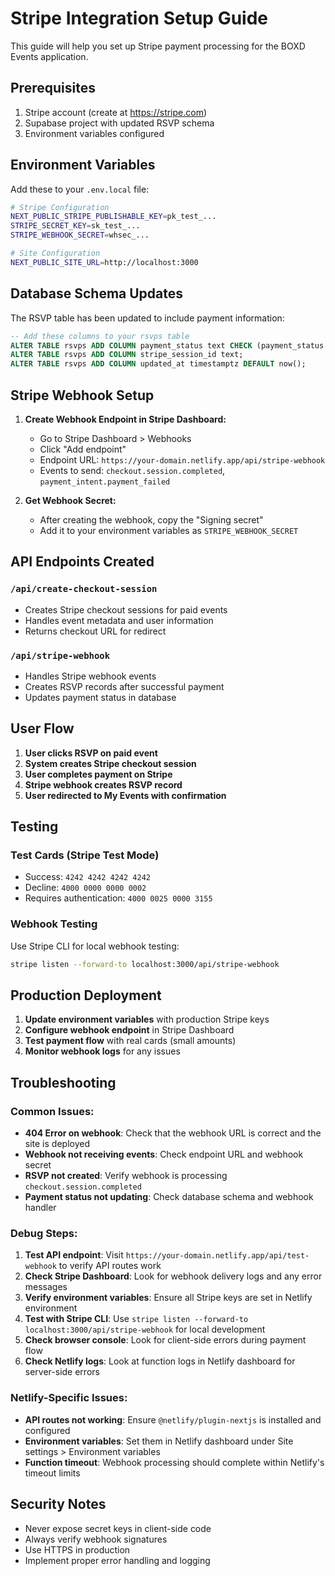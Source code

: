 # Stripe Integration Setup Guide

This guide will help you set up Stripe payment processing for the BOXD Events application.

## Prerequisites

1. Stripe account (create at https://stripe.com)
2. Supabase project with updated RSVP schema
3. Environment variables configured

## Environment Variables

Add these to your `.env.local` file:

```bash
# Stripe Configuration
NEXT_PUBLIC_STRIPE_PUBLISHABLE_KEY=pk_test_...
STRIPE_SECRET_KEY=sk_test_...
STRIPE_WEBHOOK_SECRET=whsec_...

# Site Configuration
NEXT_PUBLIC_SITE_URL=http://localhost:3000
```

## Database Schema Updates

The RSVP table has been updated to include payment information:

```sql
-- Add these columns to your rsvps table
ALTER TABLE rsvps ADD COLUMN payment_status text CHECK (payment_status IN ('pending','paid','failed','refunded')) DEFAULT 'pending';
ALTER TABLE rsvps ADD COLUMN stripe_session_id text;
ALTER TABLE rsvps ADD COLUMN updated_at timestamptz DEFAULT now();
```

## Stripe Webhook Setup

1. **Create Webhook Endpoint in Stripe Dashboard:**
   - Go to Stripe Dashboard > Webhooks
   - Click "Add endpoint"
   - Endpoint URL: `https://your-domain.netlify.app/api/stripe-webhook`
   - Events to send: `checkout.session.completed`, `payment_intent.payment_failed`

2. **Get Webhook Secret:**
   - After creating the webhook, copy the "Signing secret"
   - Add it to your environment variables as `STRIPE_WEBHOOK_SECRET`

## API Endpoints Created

### `/api/create-checkout-session`
- Creates Stripe checkout sessions for paid events
- Handles event metadata and user information
- Returns checkout URL for redirect

### `/api/stripe-webhook`
- Handles Stripe webhook events
- Creates RSVP records after successful payment
- Updates payment status in database

## User Flow

1. **User clicks RSVP on paid event**
2. **System creates Stripe checkout session**
3. **User completes payment on Stripe**
4. **Stripe webhook creates RSVP record**
5. **User redirected to My Events with confirmation**

## Testing

### Test Cards (Stripe Test Mode)
- Success: `4242 4242 4242 4242`
- Decline: `4000 0000 0000 0002`
- Requires authentication: `4000 0025 0000 3155`

### Webhook Testing
Use Stripe CLI for local webhook testing:
```bash
stripe listen --forward-to localhost:3000/api/stripe-webhook
```

## Production Deployment

1. **Update environment variables** with production Stripe keys
2. **Configure webhook endpoint** in Stripe Dashboard
3. **Test payment flow** with real cards (small amounts)
4. **Monitor webhook logs** for any issues

## Troubleshooting

### Common Issues:
- **404 Error on webhook**: Check that the webhook URL is correct and the site is deployed
- **Webhook not receiving events**: Check endpoint URL and webhook secret
- **RSVP not created**: Verify webhook is processing `checkout.session.completed`
- **Payment status not updating**: Check database schema and webhook handler

### Debug Steps:
1. **Test API endpoint**: Visit `https://your-domain.netlify.app/api/test-webhook` to verify API routes work
2. **Check Stripe Dashboard**: Look for webhook delivery logs and any error messages
3. **Verify environment variables**: Ensure all Stripe keys are set in Netlify environment
4. **Test with Stripe CLI**: Use `stripe listen --forward-to localhost:3000/api/stripe-webhook` for local development
5. **Check browser console**: Look for client-side errors during payment flow
6. **Check Netlify logs**: Look at function logs in Netlify dashboard for server-side errors

### Netlify-Specific Issues:
- **API routes not working**: Ensure `@netlify/plugin-nextjs` is installed and configured
- **Environment variables**: Set them in Netlify dashboard under Site settings > Environment variables
- **Function timeout**: Webhook processing should complete within Netlify's timeout limits

## Security Notes

- Never expose secret keys in client-side code
- Always verify webhook signatures
- Use HTTPS in production
- Implement proper error handling and logging
